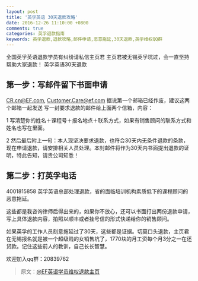 ```yaml
---
layout: post
title: '英孚英语 30天退款攻略'
date: 2016-12-26 11:10:00 +0800
comments: true
categories: 英孚退款指南
keywords: 英孚退款,退款攻略,邮件申请,恶意拖延,30天退款,英孚维权QQ群
---
```

全国英孚英语退款学员有纠纷请私信主页君 主页君被无锡英孚坑过，会一直坚持帮助大家退款！
英孚英语30天退款
<!--more-->

## 第一步：写邮件留下书面申请

CR.cn@EF.com, Customer.Care@ef.com 据说第一个邮箱已经作废，建议这两个邮箱一起发送
写一封要求退款的邮件给上面两个信箱，内容：

1 写清楚你的姓名＋课程号＋报名地点＋联系方式，如果有销售顾问的联系方式和姓名也写在里面。

2 然后最后附上一句：本人现坚决要求退款，也符合30天内无条件退款的条款，现在申请退款，请安排相关人员处理。本封邮件将作为30天内书面提出退款的证明，特此告知，请贵公司知悉！

## 第二步：打英孚电话 

4001815858 英孚英语总部处理退款，省的面临培训机构素质低下的课程顾问的恶意拖延。

这些都是我咨询律师后得出来的，如果你不放心，还可以书面打出两份退款申请，写上具体退款内容，拍照以顺丰或者挂号信的形式快递给你的销售顾问。

如果英孚的工作人员刻意拖延过了30天，这些都是证据。切莫口头退款，主页君在无锡报名就是被一个超级贱的女销售坑了，1770块的月工资每个月3分之一在还贷款。记住这些前人的教训，自己长长智慧。

欢迎加入qq群：20839762 

> 原文：[@EF英语学员维权退款主页](http://weibo.com/p/1001604012134676725692)